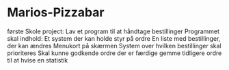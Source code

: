 # Marios-Pizzabar

første Skole project:
Lav et program til at håndtage bestillinger
Programmet skal indhold:
Et system der kan holde styr på ordre
En liste med bestillinger, der kan ændres
Menukort på skærmen
System over hvilken bestillinger skal prioriteres
Skal kunne godkende ordre der er færdige
gemme tidligere ordre til at hvise en statistik
